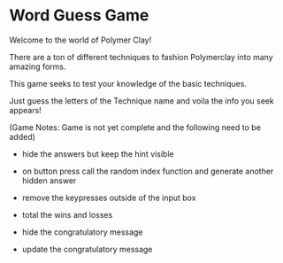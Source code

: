 # Word Guess Game

Welcome to the world of Polymer Clay!

There are a ton of different techniques to fashion Polymerclay into many amazing forms.

This game seeks to test your knowledge of the basic techniques.

Just guess the letters of the Technique name and voila the info you seek appears!

(Game Notes:  Game is not yet complete and the following need to be added)

 - hide the answers but keep the hint visible

 - on button press call the random index function and generate another hidden answer

 - remove the keypresses outside of the input box

 - total the wins and losses

 - hide the congratulatory message

 - update the congratulatory message